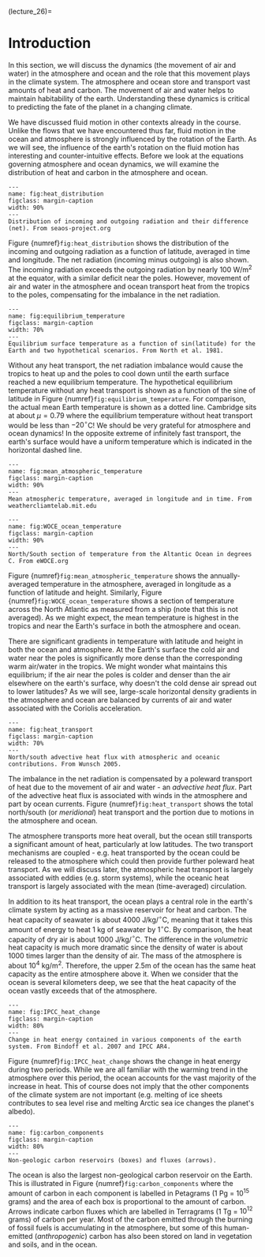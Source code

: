 (lecture_26)=
# Introduction

In this section, we will discuss the dynamics (the movement of air and water) in the atmosphere and ocean and the role that this movement plays in the climate system. The atmosphere and ocean store and transport vast amounts of heat and carbon. The movement of air and water helps to maintain habitability of the earth. Understanding these dynamics is critical to predicting the fate of the planet in a changing climate.

We have discussed fluid motion in other contexts already in the course. Unlike the flows that we have encountered thus far, fluid motion in the ocean and atmosphere is strongly influenced by the rotation of the Earth. As we will see, the influence of the earth's rotation on the fluid motion has interesting and counter-intuitive effects. Before we look at the equations governing atmosphere and ocean dynamics, we will examine the distribution of heat and carbon in the atmosphere and ocean.

```{figure} ../figures/heat_distribution.png
---
name: fig:heat_distribution
figclass: margin-caption
width: 90%
---
Distribution of incoming and outgoing radiation and their difference (net). From seaos-project.org
```

Figure {numref}`fig:heat_distribution` shows the distribution of the incoming and outgoing radiation as a function of latitude, averaged in time and longitude. The net radiation (incoming minus outgoing) is also shown. The incoming radiation exceeds the outgoing radiation by nearly 100 W/m$^2$ at the equator, with a similar deficit near the poles. However, movement of air and water in the atmosphere and ocean transport heat from the tropics to the poles, compensating for the imbalance in the net radiation. 

```{figure} ../figures/equilibrium_temperature.png
---
name: fig:equilibrium_temperature
figclass: margin-caption
width: 70%
---
Equilibrium surface temperature as a function of sin(latitude) for the Earth and two hypothetical scenarios. From North et al. 1981.
```

Without any heat transport, the net radiation imbalance would cause the tropics to heat up and the poles to cool down until the earth surface reached a new equilibrium temperature. The hypothetical equilibrium temperature without any heat transport is shown as a function of the sine of latitude in Figure {numref}`fig:equilibrium_temperature`. For comparison, the actual mean Earth temperature is shown as a dotted line. Cambridge sits at about $\mu=0.79$ where the equilibrium temperature without heat transport would be less than $-20^\circ$C! We should be very grateful for atmosphere and ocean dynamics! In the opposite extreme of infinitely fast transport, the earth's surface would have a uniform temperature which is indicated in the horizontal dashed line. 

```{figure} ../figures/mean_atmospheric_temperature.png
---
name: fig:mean_atmospheric_temperature
figclass: margin-caption
width: 90%
---
Mean atmospheric temperature, averaged in longitude and in time. From weathercliamtelab.mit.edu
```

```{figure} ../figures/WOCE_ocean_temperature.png
---
name: fig:WOCE_ocean_temperature
figclass: margin-caption
width: 90%
---
North/South section of temperature from the Altantic Ocean in degrees C. From eWOCE.org
```

Figure {numref}`fig:mean_atmospheric_temperature` shows the annually-averaged temperature in the atmosphere, averaged in longitude as a function of latitude and height. Similarly, Figure {numref}`fig:WOCE_ocean_temperature` shows a section of temperature across the North Atlantic as measured from a ship (note that this is not averaged). As we might expect, the mean temperature is highest in the tropics and near the Earth's surface in both the atmosphere and ocean. 

There are significant gradients in temperature with latitude and height in both the ocean and atmosphere. At the Earth's surface the cold air and water near the poles is significantly more dense than the corresponding warm air/water in the tropics. We might wonder what maintains this equilibrium; if the air near the poles is colder and denser than the air elsewhere on the earth's surface, why doesn't the cold dense air spread out to lower latitudes? As we will see, large-scale horizontal density gradients in the atmosphere and ocean are balanced by currents of air and water associated with the Coriolis acceleration. 

```{figure} ../figures/heat_transport.png
---
name: fig:heat_transport
figclass: margin-caption
width: 70%
---
North/south advective heat flux with atmospheric and oceanic contributions. From Wunsch 2005.
```

The imbalance in the net radiation is compensated by a poleward transport of heat due to the movement of air and water - an _advective heat flux_. Part of the advective heat flux is associated with winds in the atmosphere and part by ocean currents. Figure {numref}`fig:heat_transport` shows the total north/south (or _meridional_) heat transport and the portion due to motions in the atmosphere and ocean. 

The atmosphere transports more heat overall, but the ocean still transports a significant amount of heat, particularly at low latitudes. The two transport mechanisms are coupled - e.g. heat transported by the ocean could be released to the atmosphere which could then provide further poleward heat transport. As we will discuss later, the atmospheric heat transport is largely associated with eddies (e.g. storm systems), while the oceanic heat transport is largely associated with the mean (time-averaged) circulation.

In addition to its heat transport, the ocean plays a central role in the earth's climate system by acting as a massive reservoir for heat and carbon. The heat capacity of seawater is about 4000 J/kg/$^\circ$C, meaning that it takes this amount of energy to heat 1 kg of seawater by 1$^\circ$C. By comparison, the heat capacity of dry air is about 1000 J/kg/$^\circ$C. The difference in the _volumetric_ heat capacity is much more dramatic since the density of water is about 1000 times larger than the density of air. The mass of the atmosphere is about $10^4$ kg/m$^2$. Therefore, the upper 2.5m of the ocean has the same heat capacity as the entire atmosphere above it. When we consider that the ocean is several kilometers deep, we see that the heat capacity of the ocean vastly exceeds that of the atmosphere.

```{figure} ../figures/IPCC_heat_change.png
---
name: fig:IPCC_heat_change
figclass: margin-caption
width: 80%
---
Change in heat energy contained in various components of the earth system. From Bindoff et al. 2007 and IPCC AR4.
```

Figure {numref}`fig:IPCC_heat_change` shows the change in heat energy during two periods. While we are all familiar with the warming trend in the atmosphere over this period, the ocean accounts for the vast majority of the increase in heat. This of course does not imply that the other components of the climate system are not important (e.g. melting of ice sheets contributes to sea level rise and melting Arctic sea ice changes the planet's albedo).

```{figure} ../figures/carbon_components.png
---
name: fig:carbon_components
figclass: margin-caption
width: 80%
---
Non-geologic carbon reservoirs (boxes) and fluxes (arrows).
```

The ocean is also the largest non-geological carbon reservoir on the Earth. This is illustrated in Figure {numref}`fig:carbon_components` where the amount of carbon in each component is labelled in Petagrams (1 Pg = $10^{15}$ grams) and the area of each box is proportional to the amount of carbon. Arrows indicate carbon fluxes which are labelled in Terragrams (1 Tg = $10^{12}$ grams) of carbon per year. Most of the carbon emitted through the burning of fossil fuels is accumulating in the atmosphere, but some of this human-emitted (_anthropogenic_) carbon has also been stored on land in vegetation and soils, and in the ocean.
